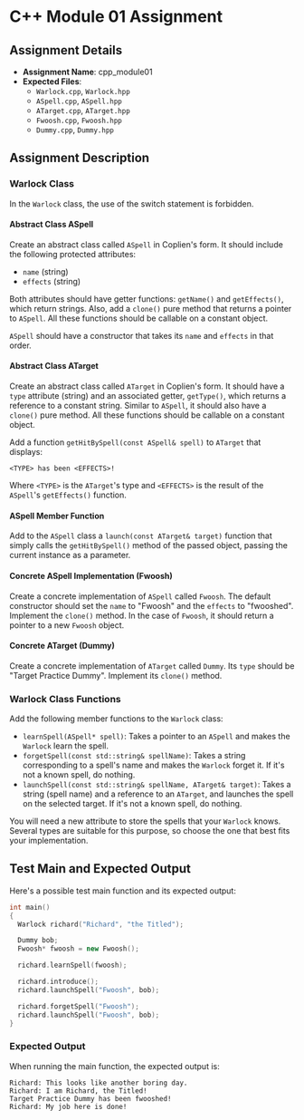 # C++ Module 01 Assignment

## Assignment Details

- **Assignment Name**: cpp_module01
- **Expected Files**:
  - `Warlock.cpp`, `Warlock.hpp`
  - `ASpell.cpp`, `ASpell.hpp`
  - `ATarget.cpp`, `ATarget.hpp`
  - `Fwoosh.cpp`, `Fwoosh.hpp`
  - `Dummy.cpp`, `Dummy.hpp`

## Assignment Description

### Warlock Class

In the `Warlock` class, the use of the switch statement is forbidden.

#### Abstract Class ASpell

Create an abstract class called `ASpell` in Coplien's form. It should include the following protected attributes:

- `name` (string)
- `effects` (string)

Both attributes should have getter functions: `getName()` and `getEffects()`, which return strings. Also, add a `clone()` pure method that returns a pointer to `ASpell`. All these functions should be callable on a constant object.

`ASpell` should have a constructor that takes its `name` and `effects` in that order.

#### Abstract Class ATarget

Create an abstract class called `ATarget` in Coplien's form. It should have a `type` attribute (string) and an associated getter, `getType()`, which returns a reference to a constant string. Similar to `ASpell`, it should also have a `clone()` pure method. All these functions should be callable on a constant object.

Add a function `getHitBySpell(const ASpell& spell)` to `ATarget` that displays:

```
<TYPE> has been <EFFECTS>!
```

Where `<TYPE>` is the `ATarget`'s type and `<EFFECTS>` is the result of the `ASpell`'s `getEffects()` function.

#### ASpell Member Function

Add to the `ASpell` class a `launch(const ATarget& target)` function that simply calls the `getHitBySpell()` method of the passed object, passing the current instance as a parameter.

#### Concrete ASpell Implementation (Fwoosh)

Create a concrete implementation of `ASpell` called `Fwoosh`. The default constructor should set the `name` to "Fwoosh" and the `effects` to "fwooshed". Implement the `clone()` method. In the case of `Fwoosh`, it should return a pointer to a new `Fwoosh` object.

#### Concrete ATarget (Dummy)

Create a concrete implementation of `ATarget` called `Dummy`. Its `type` should be "Target Practice Dummy". Implement its `clone()` method.

### Warlock Class Functions

Add the following member functions to the `Warlock` class:

- `learnSpell(ASpell* spell)`: Takes a pointer to an `ASpell` and makes the `Warlock` learn the spell.
- `forgetSpell(const std::string& spellName)`: Takes a string corresponding to a spell's name and makes the `Warlock` forget it. If it's not a known spell, do nothing.
- `launchSpell(const std::string& spellName, ATarget& target)`: Takes a string (spell name) and a reference to an `ATarget`, and launches the spell on the selected target. If it's not a known spell, do nothing.

You will need a new attribute to store the spells that your `Warlock` knows. Several types are suitable for this purpose, so choose the one that best fits your implementation.

## Test Main and Expected Output

Here's a possible test main function and its expected output:

```cpp
int main()
{
  Warlock richard("Richard", "the Titled");

  Dummy bob;
  Fwoosh* fwoosh = new Fwoosh();

  richard.learnSpell(fwoosh);

  richard.introduce();
  richard.launchSpell("Fwoosh", bob);

  richard.forgetSpell("Fwoosh");
  richard.launchSpell("Fwoosh", bob);
}
```

### Expected Output

When running the main function, the expected output is:

```
Richard: This looks like another boring day.
Richard: I am Richard, the Titled!
Target Practice Dummy has been fwooshed!
Richard: My job here is done!
```

